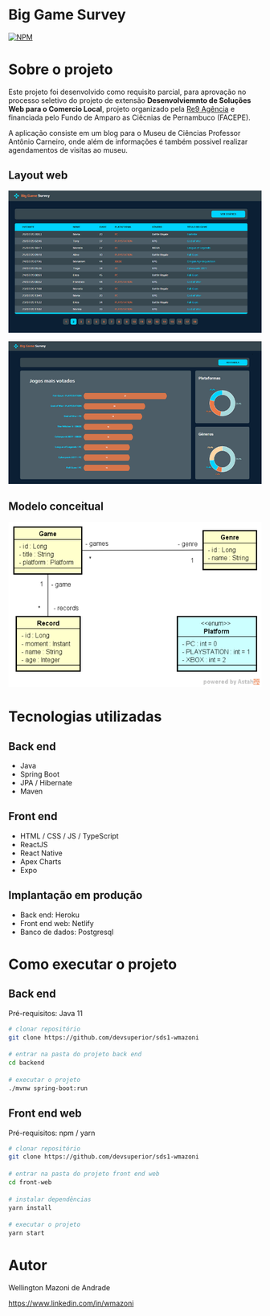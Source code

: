 # Big Game Survey 
[![NPM](https://img.shields.io/npm/l/react)](https://github.com/duarte-arthur21/project-laravel/blob/main/LICENCE)

# Sobre o projeto

Este projeto foi desenvolvido como requisito parcial, para aprovação no processo seletivo do projeto de extensão **Desenvolviemnto de Soluções Web para o Comercio Local**, projeto organizado pela [Re9 Agência](https://www.re9agencia.com.br/ "Site da Re9 Agência") e financiada pelo Fundo de Amparo as Ciêcnias de Pernambuco (FACEPE).

A aplicação consiste em um blog para o Museu de Ciências Professor Antônio Carneiro, onde além de informações é também possivel realizar agendamentos de visitas ao museu.

## Layout web
![Web 1](https://github.com/acenelio/assets/raw/main/sds1/web1.png)

![Web 2](https://github.com/acenelio/assets/raw/main/sds1/web2.png)

## Modelo conceitual
![Modelo Conceitual](https://github.com/acenelio/assets/raw/main/sds1/modelo-conceitual.png)

# Tecnologias utilizadas
## Back end
- Java
- Spring Boot
- JPA / Hibernate
- Maven
## Front end
- HTML / CSS / JS / TypeScript
- ReactJS
- React Native
- Apex Charts
- Expo
## Implantação em produção
- Back end: Heroku
- Front end web: Netlify
- Banco de dados: Postgresql

# Como executar o projeto

## Back end
Pré-requisitos: Java 11

```bash
# clonar repositório
git clone https://github.com/devsuperior/sds1-wmazoni

# entrar na pasta do projeto back end
cd backend

# executar o projeto
./mvnw spring-boot:run
```

## Front end web
Pré-requisitos: npm / yarn

```bash
# clonar repositório
git clone https://github.com/devsuperior/sds1-wmazoni

# entrar na pasta do projeto front end web
cd front-web

# instalar dependências
yarn install

# executar o projeto
yarn start
```

# Autor

Wellington Mazoni de Andrade

https://www.linkedin.com/in/wmazoni

